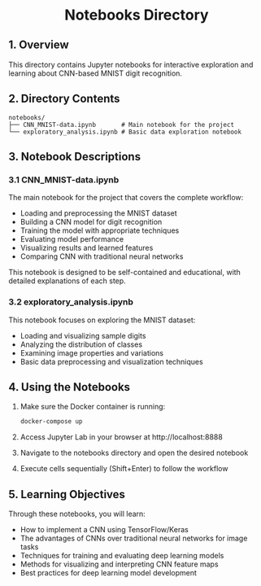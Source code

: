 <div style="font-size:2em; font-weight:bold; text-align:center; margin-top:20px;">Notebooks Directory</div>

## 1. Overview

This directory contains Jupyter notebooks for interactive exploration and learning about CNN-based MNIST digit recognition.

## 2. Directory Contents

```
notebooks/
├── CNN_MNIST-data.ipynb       # Main notebook for the project
└── exploratory_analysis.ipynb # Basic data exploration notebook
```

## 3. Notebook Descriptions

### 3.1 CNN_MNIST-data.ipynb

The main notebook for the project that covers the complete workflow:

- Loading and preprocessing the MNIST dataset
- Building a CNN model for digit recognition
- Training the model with appropriate techniques
- Evaluating model performance
- Visualizing results and learned features
- Comparing CNN with traditional neural networks

This notebook is designed to be self-contained and educational, with detailed explanations of each step.

### 3.2 exploratory_analysis.ipynb

This notebook focuses on exploring the MNIST dataset:

- Loading and visualizing sample digits
- Analyzing the distribution of classes
- Examining image properties and variations
- Basic data preprocessing and visualization techniques

## 4. Using the Notebooks

1. Make sure the Docker container is running:
   ```bash
   docker-compose up
   ```

2. Access Jupyter Lab in your browser at http://localhost:8888

3. Navigate to the notebooks directory and open the desired notebook

4. Execute cells sequentially (Shift+Enter) to follow the workflow

## 5. Learning Objectives

Through these notebooks, you will learn:
- How to implement a CNN using TensorFlow/Keras
- The advantages of CNNs over traditional neural networks for image tasks
- Techniques for training and evaluating deep learning models
- Methods for visualizing and interpreting CNN feature maps
- Best practices for deep learning model development 
